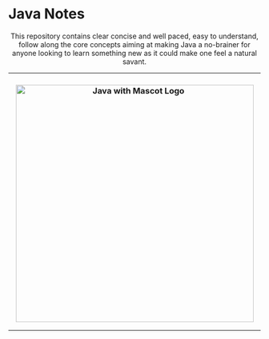 # Java Notes
<p align="center">
  This repository contains clear concise and well paced, easy to understand, follow along the core concepts aiming at making Java a no-brainer for anyone looking to learn something new as it could make one feel a natural savant.
</p>
<hr>
<h3 align="center">
   <img src="http://cr.openjdk.java.net/~jeff/Duke/png/ChezDuke.png" height="475px" alt= "Java with Mascot Logo" />
</h3>
<hr>

